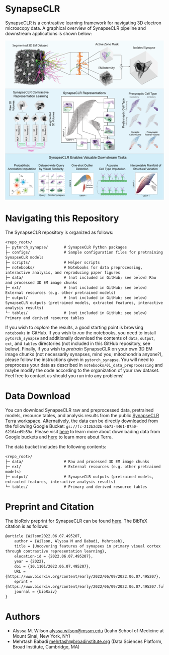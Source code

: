 # SynapseCLR
SynapseCLR is a contrastive learning framework for navigating 3D electron microscopy data. A graphical overview of SynapseCLR pipeline and downstream applications is shown below:

![Alt text](./docs/source/_static/synapseclr_graphical_abstract_1200x1200.png "SynapseCLR Overview")

# Navigating this Repository
The SynapseCLR repository is organized as follows:
```
<repo_root>/
├─ pytorch_synapse/       # SynapseCLR Python packages
├─ configs/               # Sample configuration files for pretraining SynapseCLR models
├─ scripts/               # Helper scripts
├─ notebooks/             # Notebooks for data preprocessing, interactive analysis, and reproducing paper figures
├─ data/                  # (not included in GitHub; see below) Raw and processed 3D EM image chunks
├─ ext/                   # (not included in GitHub; see below) External resources (e.g. other pretrained models)
├─ output/                # (not included in GitHub; see below) SynapseCLR outputs (pretrained models, extracted features, interactive analysis results)
└─ tables/                # (not included in GitHub; see below) Primary and derived resource tables
```

If you wish to _explore_ the results, a good starting point is browsing `notebooks` in GitHub. If you wish to _run_ the notebooks, you need to install `pytorch_synapse` and additionally download the contents of `data`, `output`, `ext`, and `tables` directories (not included in this GitHub repository, see below). Finally, if you wish to _pretrain_ SynapseCLR on your own 3D EM image chunks (not necessarily synapses, mind you; mitochondria anyone?), please follow the instructions given in `pytorch_synapse`. You will need to preprocess your data as described in `notebooks/01_data_preprocessing` and maybe modify the code according to the organization of your raw dataset. Feel free to contact us should you run into any problems!

# Data Download
You can download SynapseCLR raw and preprocessed data, pretrained models, resource tables, and analysis results from the public [SynapseCLR Terra workspace](https://app.terra.bio/#workspaces/broad-firecloud-dsde/SynapseCLR). Alternatively, the data can be directly downloaded from the following Google Bucket: `gs://fc-212b2d2b-6b73-4461-87a0-62164cd9b59a`. Please visit [here](https://cloud.google.com/storage/docs/uploads-downloads) to learn more about downloading data from Google buckets and [here](https://terra.bio) to learn more about Terra.

The data bucket includes the following contents:
```
<repo_root>/
├─ data/                  # Raw and processed 3D EM image chunks
├─ ext/                   # External resources (e.g. other pretrained models)
├─ output/                # SynapseCLR outputs (pretrained models, extracted features, interactive analysis results)
└─ tables/                # Primary and derived resource tables
```

# Preprint and Citation
The bioRxiv preprint for SynapseCLR can be found [here](https://www.biorxiv.org/content/early/2022/06/09/2022.06.07.495207). The BibTeX citation is as follows:
```
@article {Wilson2022.06.07.495207,
	author = {Wilson, Alyssa M and Babadi, Mehrtash},
	title = {Uncovering features of synapses in primary visual cortex through contrastive representation learning},
	elocation-id = {2022.06.07.495207},
	year = {2022},
	doi = {10.1101/2022.06.07.495207},
	URL = {https://www.biorxiv.org/content/early/2022/06/09/2022.06.07.495207},
	eprint = {https://www.biorxiv.org/content/early/2022/06/09/2022.06.07.495207.full.pdf},
	journal = {bioRxiv}
}
```

# Authors
- Alyssa M. Wilson <alyssa.wilson@mssm.edu> (Icahn School of Medicine at Mount Sinai, New York, NY)
- Mehrtash Babadi <mehrtash@broadinstitute.org> (Data Sciences Platform, Broad Institute, Cambridge, MA)
